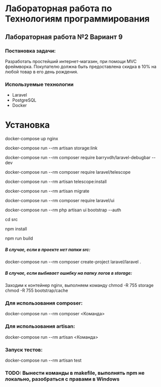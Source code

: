 # Лабораторная работа по Технологиям программирования
## Лабораторная работа №2 Вариант 9
### Постановка задачи:
Разработать простейший интернет-магазин, при помощи MVC фреймворка.
Покупателю должна быть предоставлена скидка в 10% на любой
товар в его день рождения.

### Используемые технологии
- Laravel
- PostgreSQL
- Docker

# Установка

docker-compose up nginx

docker-compose run --rm artisan storage:link

docker-compose run --rm composer require barryvdh/laravel-debugbar --dev

docker-compose run --rm composer require laravel/telescope

docker-compose run --rm artisan telescope:install

docker-compose run --rm artisan migrate

docker-compose run --rm composer require laravel/ui

docker-compose run --rm php artisan ui bootstrap --auth

cd src

npm install

npm run build

##### В случае, если в проекте нет папки src:

docker-compose run --rm composer create-project laravel/laravel .

##### В случае, если выбивает ошибку на папку логов в storage:
Заходим к контейнер nginx, выполняем команду
chmod -R 755 storage
chmod -R 755 bootstrap/cache

### Для использования composer:
docker-compose run --rm composer <Команда>
### Для использования artisan:
docker-compose run --rm artisan <Команда>
### Запуск тестов:
docker-compose run --rm artisan test

### TODO: Вынести команды в makefile, выполнять npm не локально, разобраться с правами в Windows

